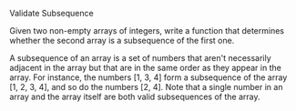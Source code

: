 Validate Subsequence
<p>
  Given two non-empty arrays of integers, write a function that determines
  whether the second array is a subsequence of the first one.
</p>
<p>
  A subsequence of an array is a set of numbers that aren't necessarily adjacent
  in the array but that are in the same order as they appear in the array. For
  instance, the numbers <span>[1, 3, 4]</span> form a subsequence of the array
  <span>[1, 2, 3, 4]</span>, and so do the numbers <span>[2, 4]</span>. Note
  that a single number in an array and the array itself are both valid
  subsequences of the array.
</p>